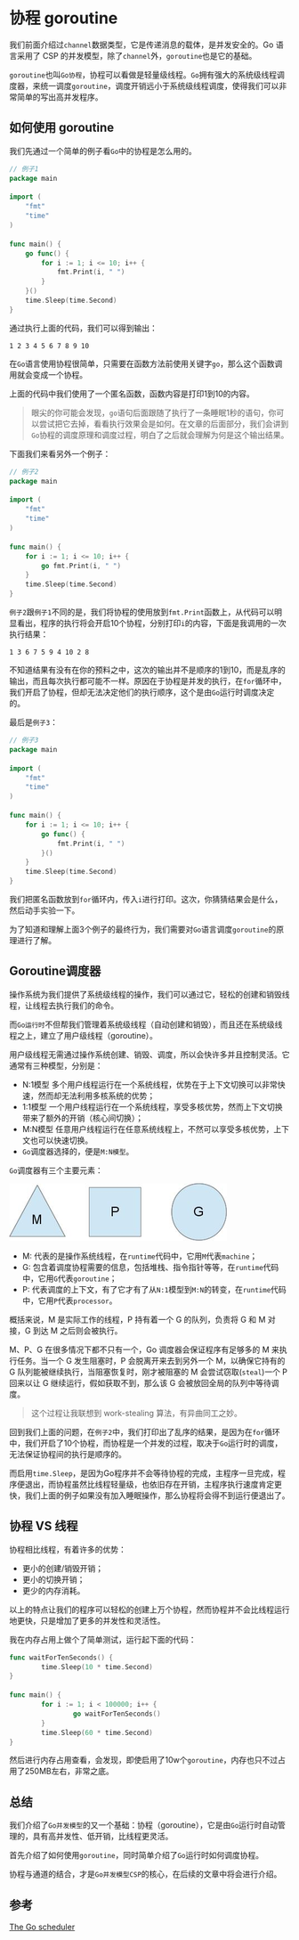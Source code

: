 # 协程 goroutine

我们前面介绍过`channel`数据类型，它是传递消息的载体，是并发安全的。Go 语言采用了 CSP 的并发模型，除了`channel`外，`goroutine`也是它的基础。

`goroutine`也叫`Go协程`，协程可以看做是轻量级线程。`Go`拥有强大的系统级线程调度器，来统一调度`goroutine`，调度开销远小于系统级线程调度，使得我们可以非常简单的写出高并发程序。

## 如何使用 goroutine

我们先通过一个简单的例子看`Go`中的协程是怎么用的。

```Go
// 例子1
package main

import (
	"fmt"
	"time"
)

func main() {
	go func() {
		for i := 1; i <= 10; i++ {
			fmt.Print(i, " ")
		}
	}()
	time.Sleep(time.Second)
}
```

通过执行上面的代码，我们可以得到输出：

```
1 2 3 4 5 6 7 8 9 10
```

在`Go`语言使用协程很简单，只需要在函数方法前使用关键字`go`，那么这个函数调用就会变成一个协程。

上面的代码中我们使用了一个匿名函数，函数内容是打印1到10的内容。

> 眼尖的你可能会发现，`go`语句后面跟随了执行了一条睡眠1秒的语句，你可以尝试把它去掉，看看执行效果会是如何。在文章的后面部分，我们会讲到`Go`协程的调度原理和调度过程，明白了之后就会理解为何是这个输出结果。

下面我们来看另外一个例子：

```Go
// 例子2
package main

import (
	"fmt"
	"time"
)

func main() {
	for i := 1; i <= 10; i++ {
		go fmt.Print(i, " ")
	}
	time.Sleep(time.Second)
}
```

`例子2`跟`例子1`不同的是，我们将协程的使用放到`fmt.Print`函数上，从代码可以明显看出，程序的执行将会开启10个协程，分别打印`i`的内容，下面是我调用的一次执行结果：

```
1 3 6 7 5 9 4 10 2 8
```

不知道结果有没有在你的预料之中，这次的输出并不是顺序的1到10，而是乱序的输出，而且每次执行都可能不一样。原因在于协程是并发的执行，在`for`循环中，我们开启了协程，但却无法决定他们的执行顺序，这个是由`Go`运行时调度决定的。

最后是`例子3`：

```Go
// 例子3
package main

import (
	"fmt"
	"time"
)

func main() {
	for i := 1; i <= 10; i++ {
		go func() {
			fmt.Print(i, " ")
		}()
	}
	time.Sleep(time.Second)
}
```

我们把匿名函数放到`for`循环内，传入`i`进行打印。这次，你猜猜结果会是什么，然后动手实验一下。

为了知道和理解上面3个例子的最终行为，我们需要对`Go`语言调度`goroutine`的原理进行了解。

## Goroutine调度器

操作系统为我们提供了系统级线程的操作，我们可以通过它，轻松的创建和销毁线程，让线程去执行我们的命令。

而`Go运行时`不但帮我们管理着系统级线程（自动创建和销毁），而且还在系统级线程之上，建立了用户级线程（goroutine）。

用户级线程无需通过操作系统创建、销毁、调度，所以会快许多并且控制灵活。它通常有三种模型，分别是：

- N:1模型
      多个用户线程运行在一个系统线程，优势在于上下文切换可以非常快速，然而却无法利用多核系统的优势；
- 1:1模型
      一个用户线程运行在一个系统线程，享受多核优势，然而上下文切换带来了额外的开销（核心间切换）；
- M:N模型
      任意用户线程运行在任意系统线程上，不然可以享受多核优势，上下文也可以快速切换。
- `Go`调度器选择的，便是`M:N模型`。

`Go`调度器有三个主要元素：

![三个主要元素](img/goroutine_main_entities.jpg)

- M: 代表的是操作系统线程，在`runtime`代码中，它用`M`代表`machine`；
- G: 包含着调度协程需要的信息，包括堆栈、指令指针等等，在`runtime`代码中，它用`G`代表`goroutine`；
- P: 代表调度的上下文，有了它才有了从`N:1`模型到`M:N`的转变，在`runtime`代码中，它用`P`代表`processor`。

概括来说，M 是实际工作的线程，P 持有着一个 G 的队列，负责将 G 和 M 对接，G 到达 M 之后则会被执行。

M、P、G 在很多情况下都不只有一个，Go 调度器会保证程序有足够多的 M 来执行任务。当一个 G 发生阻塞时，P 会脱离开来去到另外一个 M，以确保它持有的 G 队列能被继续执行，当阻塞恢复时，刚才被阻塞的 M 会尝试窃取(`steal`)一个 P 回来以让 G 继续运行，假如获取不到，那么该 G 会被放回全局的队列中等待调度。

> 这个过程让我联想到 work-stealing 算法，有异曲同工之妙。

回到我们上面的问题，在`例子2`中，我们打印出了乱序的结果，是因为在`for`循环中，我们开启了10个协程，而协程是一个并发的过程，取决于`Go`运行时的调度，无法保证协程间的执行是顺序的。

而启用`time.Sleep`，是因为Go程序并不会等待协程的完成，主程序一旦完成，程序便退出，而协程虽然比线程轻量级，也依旧存在开销，主程序执行速度肯定更快，我们上面的例子如果没有加入睡眠操作，那么协程将会得不到运行便退出了。

## 协程 VS 线程

协程相比线程，有着许多的优势：

- 更小的创建/销毁开销；
- 更小的切换开销；
- 更少的内存消耗。

以上的特点让我们的程序可以轻松的创建上万个协程，然而协程并不会比线程运行地更快，只是增加了更多的并发性和灵活性。

我在内存占用上做个了简单测试，运行起下面的代码：

```Go
func waitForTenSeconds() {
        time.Sleep(10 * time.Second)
}

func main() {
        for i := 1; i < 100000; i++ {
                go waitForTenSeconds()
        }
        time.Sleep(60 * time.Second)
}
```

然后进行内存占用查看，会发现，即使启用了10w个`goroutine`，内存也只不过占用了250MB左右，非常之底。

## 总结

我们介绍了`Go并发模型`的又一个基础：协程（goroutine），它是由`Go`运行时自动管理的，具有高并发性、低开销，比线程更灵活。

首先介绍了如何使用`goroutine`，同时简单介绍了`Go`运行时如何调度协程。

协程与通道的结合，才是`Go并发模型CSP`的核心，在后续的文章中将会进行介绍。

## 参考

[The Go scheduler](http://morsmachine.dk/go-scheduler)
